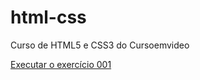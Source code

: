 # html-css
 Curso de HTML5 e CSS3 do Cursoemvideo

<a href="https://nauderick.github.io/html-css/exercícios/ex001/index.html">Executar o exercício 001</a>
